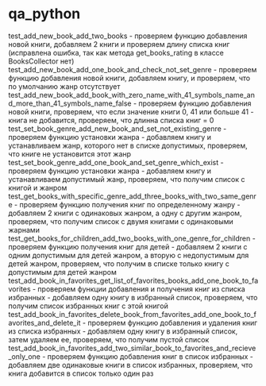 # qa_python
test_add_new_book_add_two_books - проверяем функцию добавления новой книги, добавляем 2 книги и проверяем длину списка книг (исправлена ошибка, так как метода get_books_rating в классе BooksCollector нет)
test_add_new_book_add_one_book_and_check_not_set_genre - проверяем функцию добавления новой книги, добавляем книгу, и проверяем, что по умолчанию жанр отсутствует
test_add_new_book_add_book_with_zero_name_with_41_symbols_name_and_more_than_41_symbols_name_false - проверяем функцию добавления новой книги, проверяем, что если значение книги 0, 41 или больше 41 - книга не добавится, проверяем, что длинна списка книг = 0
test_set_book_genre_add_new_book_and_set_not_existing_genre - проверяем функцию установки жанра - добавляем книгу и устанавливаем жанр, которого нет в списке допустимых, проверяем, что книге не установится этот жанр
test_set_book_genre_add_one_book_and_set_genre_which_exist - проверяем функцию установки жанра - добавляем книгу и устанавливаем допустимый жанр, проверяем, что получим список с книгой и жанром
test_get_books_with_specific_genre_add_three_books_with_two_same_genre - проверяем функцию получения книг по определенному жанру - добавляем 2 книги с одинаковых жанром, а одну с другим жанром, проверяем, что получим список с двумя книгами с одинаковыми жарнами
test_get_books_for_children_add_two_books_with_one_genre_for_children - проверяем функцию получения книг для детей - добавляем 2 книги с одним допустимым для детей жанром, а вторую с недопустимым для детей жанром, проверяем, что получим в списке только книгу с допустимым для детей жанром
test_add_book_in_favorites_get_list_of_favorites_books_add_one_book_to_favorites - проверяем функции добавления и получения книг из списка избранных - добавляем одну книгу в избранный список, проверяем, что получим список избранных книг с этой книгой
test_add_book_in_favorites_delete_book_from_favorites_add_one_book_to_favorites_and_delete_it - проверяем функцию добавления и удаления книг из списка избранных - добавляем одну книгу в избранный список, затем удаляем ее, проверяем, что получим пустой список
test_add_book_in_favorites_add_two_similar_book_to_favorites_and_recieve_only_one - проверяем функцию добавления книг в список избранных - добавляем две одинаковые книги в список избранных, проверяем, что книга добавится в список только один раз